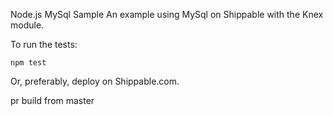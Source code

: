 Node.js MySql Sample
An example using MySql on Shippable with the Knex module.

To run the tests:

`npm test`

Or, preferably, deploy on Shippable.com.

pr build from master
